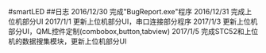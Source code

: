 #smartLED
##日志
2016/12/30 完成"BugReport.exe"程序
2016/12/31 完成上位机部分UI
2017/1/1   更新上位机部分UI，串口连接部分程序
2017/1/3   更新上位机部分UI，QML控件定制(combobox,button,tabview)
2017/1/5   完成STC52和上位机的数据搜集模块，更新上位机部分UI